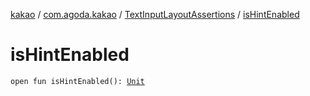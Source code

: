 [kakao](../../index.md) / [com.agoda.kakao](../index.md) / [TextInputLayoutAssertions](index.md) / [isHintEnabled](./is-hint-enabled.md)

# isHintEnabled

`open fun isHintEnabled(): `[`Unit`](https://kotlinlang.org/api/latest/jvm/stdlib/kotlin/-unit/index.html)